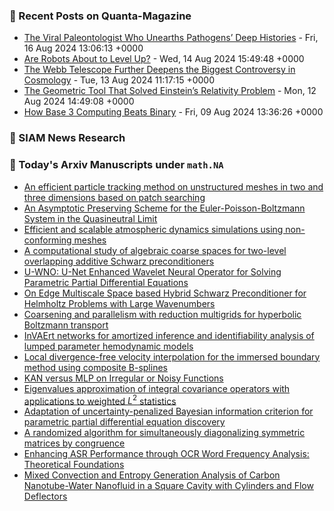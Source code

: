 ### 📝 Recent Posts on Quanta-Magazine
<!-- quanta starts -->
* <a href="https://www.quantamagazine.org/the-viral-paleontologist-who-unearths-pathogens-deep-histories-20240816/">The Viral Paleontologist Who Unearths Pathogens’ Deep Histories</a> - Fri, 16 Aug 2024 13:06:13 +0000
* <a href="https://www.quantamagazine.org/are-robots-about-to-level-up-20240814/">Are Robots About to Level Up?</a> - Wed, 14 Aug 2024 15:49:48 +0000
* <a href="https://www.quantamagazine.org/the-webb-telescope-further-deepens-the-biggest-controversy-in-cosmology-20240813/">The Webb Telescope Further Deepens the Biggest Controversy in Cosmology</a> - Tue, 13 Aug 2024 11:17:15 +0000
* <a href="https://www.quantamagazine.org/the-geometric-tool-that-solved-einsteins-relativity-problem-20240812/">The Geometric Tool That Solved Einstein’s Relativity Problem</a> - Mon, 12 Aug 2024 14:49:08 +0000
* <a href="https://www.quantamagazine.org/how-base-3-computing-beats-binary-20240809/">How Base 3 Computing Beats Binary</a> - Fri, 09 Aug 2024 13:36:26 +0000
<!-- quanta ends -->

### 📝 SIAM News Research
<!-- siam-news starts -->

<!-- siam-news ends -->

### 📝 Today's Arxiv Manuscripts under ``math.NA``
<!-- arxiv-math-na starts -->
* <a href="https://arxiv.org/abs/2408.07959">An efficient particle tracking method on unstructured meshes in two and three dimensions based on patch searching</a>
* <a href="https://arxiv.org/abs/2408.08029">An Asymptotic Preserving Scheme for the Euler-Poisson-Boltzmann System in the Quasineutral Limit</a>
* <a href="https://arxiv.org/abs/2408.08129">Efficient and scalable atmospheric dynamics simulations using non-conforming meshes</a>
* <a href="https://arxiv.org/abs/2408.08187">A computational study of algebraic coarse spaces for two-level overlapping additive Schwarz preconditioners</a>
* <a href="https://arxiv.org/abs/2408.08190">U-WNO: U-Net Enhanced Wavelet Neural Operator for Solving Parametric Partial Differential Equations</a>
* <a href="https://arxiv.org/abs/2408.08198">On Edge Multiscale Space based Hybrid Schwarz Preconditioner for Helmholtz Problems with Large Wavenumbers</a>
* <a href="https://arxiv.org/abs/2408.08262">Coarsening and parallelism with reduction multigrids for hyperbolic Boltzmann transport</a>
* <a href="https://arxiv.org/abs/2408.08264">InVAErt networks for amortized inference and identifiability analysis of lumped parameter hemodynamic models</a>
* <a href="https://arxiv.org/abs/2408.08280">Local divergence-free velocity interpolation for the immersed boundary method using composite B-splines</a>
* <a href="https://arxiv.org/abs/2408.07906">KAN versus MLP on Irregular or Noisy Functions</a>
* <a href="https://arxiv.org/abs/2408.08064">Eigenvalues approximation of integral covariance operators with applications to weighted $L^2$ statistics</a>
* <a href="https://arxiv.org/abs/2408.08106">Adaptation of uncertainty-penalized Bayesian information criterion for parametric partial differential equation discovery</a>
* <a href="https://arxiv.org/abs/2402.16557">A randomized algorithm for simultaneously diagonalizing symmetric matrices by congruence</a>
* <a href="https://arxiv.org/abs/2405.02995">Enhancing ASR Performance through OCR Word Frequency Analysis: Theoretical Foundations</a>
* <a href="https://arxiv.org/abs/2407.17625">Mixed Convection and Entropy Generation Analysis of Carbon Nanotube-Water Nanofluid in a Square Cavity with Cylinders and Flow Deflectors</a>
<!-- arxiv-math-na ends -->
